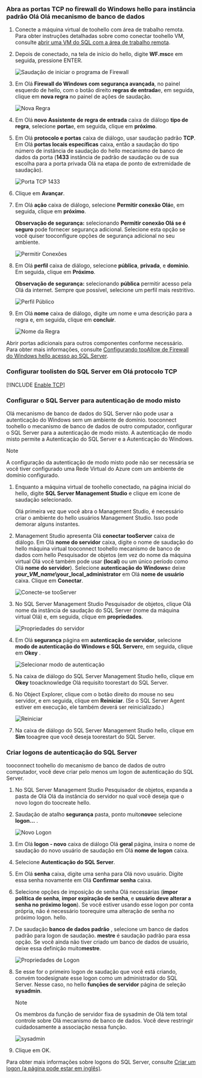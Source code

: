 ### <a name="open-tcp-ports-in-hello-windows-firewall-for-hello-default-instance-of-hello-database-engine"></a>Abra as portas TCP no firewall do Windows hello para instância padrão Olá Olá mecanismo de banco de dados
1. Conecte a máquina virtual de toohello com área de trabalho remota. Para obter instruções detalhadas sobre como conectar toohello VM, consulte [abrir uma VM do SQL com a área de trabalho remota](../articles/virtual-machines/windows/sql/virtual-machines-windows-portal-sql-server-provision.md#open-the-vm-with-remote-desktop).
2. Depois de conectado, na tela de início do hello, digite **WF.msc**e em seguida, pressione ENTER.
   
    ![Saudação de iniciar o programa de Firewall](./media/virtual-machines-sql-server-connection-steps/12Open-WF.png)
3. Em Olá **Firewall do Windows com segurança avançada**, no painel esquerdo de hello, com o botão direito **regras de entrada**e, em seguida, clique em **nova regra** no painel de ações de saudação.
   
    ![Nova Regra](./media/virtual-machines-sql-server-connection-steps/13New-FW-Rule.png)
4. Em Olá **novo Assistente de regra de entrada** caixa de diálogo **tipo de regra**, selecione **porta**e, em seguida, clique em **próximo**.
5. Em Olá **protocolo e portas** caixa de diálogo, usar saudação padrão **TCP**. Em Olá **portas locais específicas** caixa, então a saudação do tipo número de instância de saudação do hello mecanismo de banco de dados da porta (**1433** instância de padrão de saudação ou de sua escolha para a porta privada Olá na etapa de ponto de extremidade de saudação).
   
    ![Porta TCP 1433](./media/virtual-machines-sql-server-connection-steps/14Port-1433.png)
6. Clique em **Avançar**.
7. Em Olá **ação** caixa de diálogo, selecione **Permitir conexão Olá**e, em seguida, clique em **próximo**.
   
    **Observação de segurança:** selecionando **Permitir conexão Olá se é seguro** pode fornecer segurança adicional. Selecione esta opção se você quiser tooconfigure opções de segurança adicional no seu ambiente.
   
    ![Permitir Conexões](./media/virtual-machines-sql-server-connection-steps/15Allow-Connection.png)
8. Em Olá **perfil** caixa de diálogo, selecione **pública**, **privada**, e **domínio**. Em seguida, clique em **Próximo**.
   
    **Observação de segurança:** selecionando **pública** permitir acesso pela Olá da internet. Sempre que possível, selecione um perfil mais restritivo.
   
    ![Perfil Público](./media/virtual-machines-sql-server-connection-steps/16Public-Private-Domain-Profile.png)
9. Em Olá **nome** caixa de diálogo, digite um nome e uma descrição para a regra e, em seguida, clique em **concluir**.
   
    ![Nome da Regra](./media/virtual-machines-sql-server-connection-steps/17Rule-Name.png)

Abrir portas adicionais para outros componentes conforme necessário. Para obter mais informações, consulte [Configurando tooAllow de Firewall do Windows hello acesso ao SQL Server](http://msdn.microsoft.com/library/cc646023.aspx).

### <a name="configure-sql-server-toolisten-on-hello-tcp-protocol"></a>Configurar toolisten do SQL Server em Olá protocolo TCP

[!INCLUDE [Enable TCP](virtual-machines-sql-server-connection-tcp-protocol.md)]

### <a name="configure-sql-server-for-mixed-mode-authentication"></a>Configurar o SQL Server para autenticação de modo misto
Olá mecanismo de banco de dados do SQL Server não pode usar a autenticação do Windows sem um ambiente de domínio. tooconnect toohello o mecanismo de banco de dados de outro computador, configurar o SQL Server para a autenticação de modo misto. A autenticação de modo misto permite a Autenticação do SQL Server e a Autenticação do Windows.

> [!NOTE]
> A configuração da autenticação de modo misto pode não ser necessária se você tiver configurado uma Rede Virtual do Azure com um ambiente de domínio configurado.
> 
> 

1. Enquanto a máquina virtual de toohello conectado, na página inicial do hello, digite **SQL Server Management Studio** e clique em ícone de saudação selecionado.
   
    Olá primeira vez que você abra o Management Studio, é necessário criar o ambiente do hello usuários Management Studio. Isso pode demorar alguns instantes.
2. Management Studio apresenta Olá **conectar tooServer** caixa de diálogo. Em Olá **nome do servidor** caixa, digite o nome de saudação do hello máquina virtual tooconnect toohello mecanismo de banco de dados com hello Pesquisador de objetos (em vez do nome da máquina virtual Olá você também pode usar **(local)** ou um único período como Olá **nome do servidor**). Selecione **autenticação do Windows**e deixe  ***your_VM_name*\your_local_administrator** em Olá **nome de usuário** caixa. Clique em **Conectar**.
   
    ![Conecte-se tooServer](./media/virtual-machines-sql-server-connection-steps/19Connect-to-Server.png)
3. No SQL Server Management Studio Pesquisador de objetos, clique Olá nome da instância de saudação do SQL Server (nome da máquina virtual Olá) e, em seguida, clique em **propriedades**.
   
    ![Propriedades do servidor](./media/virtual-machines-sql-server-connection-steps/20Server-Properties.png)
4. Em Olá **segurança** página em **autenticação de servidor**, selecione **modo de autenticação do Windows e SQL Server**e, em seguida, clique em **Okey** .
   
    ![Selecionar modo de autenticação](./media/virtual-machines-sql-server-connection-steps/21Mixed-Mode.png)
5. Na caixa de diálogo do SQL Server Management Studio hello, clique em **Okey** tooacknowledge Olá requisito toorestart do SQL Server.
6. No Object Explorer, clique com o botão direito do mouse no seu servidor, e em seguida, clique em **Reiniciar**. (Se o SQL Server Agent estiver em execução, ele também deverá ser reinicializado.)
   
    ![Reiniciar](./media/virtual-machines-sql-server-connection-steps/22Restart2.png)
7. Na caixa de diálogo do SQL Server Management Studio hello, clique em **Sim** tooagree que você deseja toorestart do SQL Server.

### <a name="create-sql-server-authentication-logins"></a>Criar logons de autenticação do SQL Server
tooconnect toohello do mecanismo de banco de dados de outro computador, você deve criar pelo menos um logon de autenticação do SQL Server.

1. No SQL Server Management Studio Pesquisador de objetos, expanda a pasta de Olá Olá da instância do servidor no qual você deseja que o novo logon do toocreate hello.
2. Saudação de atalho **segurança** pasta, ponto muito**novo**e selecione **logon...** .
   
    ![Novo Logon](./media/virtual-machines-sql-server-connection-steps/23New-Login.png)
3. Em Olá **logon - novo** caixa de diálogo Olá **geral** página, insira o nome de saudação do novo usuário de saudação em Olá **nome de logon** caixa.
4. Selecione **Autenticação do SQL Server**.
5. Em Olá **senha** caixa, digite uma senha para Olá novo usuário. Digite essa senha novamente em Olá **Confirmar senha** caixa.
6. Selecione opções de imposição de senha Olá necessárias (**impor política de senha**, **impor expiração de senha**, e **usuário deve alterar a senha no próximo logon**). Se você estiver usando esse logon por conta própria, não é necessário toorequire uma alteração de senha no próximo logon. hello.
7. De saudação **banco de dados padrão** , selecione um banco de dados padrão para logon de saudação. **mestre** é saudação padrão para essa opção. Se você ainda não tiver criado um banco de dados de usuário, deixe essa definição muito**mestre**.
   
    ![Propriedades de Logon](./media/virtual-machines-sql-server-connection-steps/24Test-Login.png)
8. Se esse for o primeiro logon de saudação que você está criando, convém toodesignate esse logon como um administrador do SQL Server. Nesse caso, no hello **funções de servidor** página de seleção **sysadmin**.
   
   > [!NOTE]
   > Os membros da função de servidor fixa de sysadmin de Olá tem total controle sobre Olá mecanismo de banco de dados. Você deve restringir cuidadosamente a associação nessa função.
   > 
   > 
   
   ![sysadmin](./media/virtual-machines-sql-server-connection-steps/25sysadmin.png)
9. Clique em OK.

Para obter mais informações sobre logons do SQL Server, consulte [Criar um logon (a página pode estar em inglês)](http://msdn.microsoft.com/library/aa337562.aspx).

